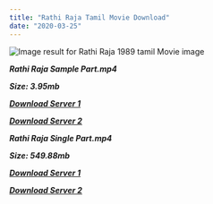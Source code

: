 ```yaml
---
title: "Rathi Raja Tamil Movie Download"
date: "2020-03-25"
---
```


![Image result for Rathi Raja 1989 tamil Movie image](https://i2.cinestaan.com/image-bank/1500-1500/80001-81000/80992.jpg)

**_Rathi Raja Sample Part.mp4_**

**_Size: 3.95mb_**

**_[Download Server 1](http://b5.wetransfer.vip/files/{6f622526c29ee360cda5b2e87a916054ceacd5b4cb5e41dd1b031440e2d63f02}20Actor{6f622526c29ee360cda5b2e87a916054ceacd5b4cb5e41dd1b031440e2d63f02}20Hits{6f622526c29ee360cda5b2e87a916054ceacd5b4cb5e41dd1b031440e2d63f02}20Collection/Rajinikanth{6f622526c29ee360cda5b2e87a916054ceacd5b4cb5e41dd1b031440e2d63f02}20Movies{6f622526c29ee360cda5b2e87a916054ceacd5b4cb5e41dd1b031440e2d63f02}20Collection/Rajinikanth{6f622526c29ee360cda5b2e87a916054ceacd5b4cb5e41dd1b031440e2d63f02}20Classic{6f622526c29ee360cda5b2e87a916054ceacd5b4cb5e41dd1b031440e2d63f02}20Collection/Rathi{6f622526c29ee360cda5b2e87a916054ceacd5b4cb5e41dd1b031440e2d63f02}20Raaja{6f622526c29ee360cda5b2e87a916054ceacd5b4cb5e41dd1b031440e2d63f02}20(1989)/Rathi{6f622526c29ee360cda5b2e87a916054ceacd5b4cb5e41dd1b031440e2d63f02}20Raaja{6f622526c29ee360cda5b2e87a916054ceacd5b4cb5e41dd1b031440e2d63f02}20{6f622526c29ee360cda5b2e87a916054ceacd5b4cb5e41dd1b031440e2d63f02}20Sample{6f622526c29ee360cda5b2e87a916054ceacd5b4cb5e41dd1b031440e2d63f02}20HD.mp4)_**

**_[Download Server 2](http://b5.wetransfer.vip/files/{6f622526c29ee360cda5b2e87a916054ceacd5b4cb5e41dd1b031440e2d63f02}20Actor{6f622526c29ee360cda5b2e87a916054ceacd5b4cb5e41dd1b031440e2d63f02}20Hits{6f622526c29ee360cda5b2e87a916054ceacd5b4cb5e41dd1b031440e2d63f02}20Collection/Rajinikanth{6f622526c29ee360cda5b2e87a916054ceacd5b4cb5e41dd1b031440e2d63f02}20Movies{6f622526c29ee360cda5b2e87a916054ceacd5b4cb5e41dd1b031440e2d63f02}20Collection/Rajinikanth{6f622526c29ee360cda5b2e87a916054ceacd5b4cb5e41dd1b031440e2d63f02}20Classic{6f622526c29ee360cda5b2e87a916054ceacd5b4cb5e41dd1b031440e2d63f02}20Collection/Rathi{6f622526c29ee360cda5b2e87a916054ceacd5b4cb5e41dd1b031440e2d63f02}20Raaja{6f622526c29ee360cda5b2e87a916054ceacd5b4cb5e41dd1b031440e2d63f02}20(1989)/Rathi{6f622526c29ee360cda5b2e87a916054ceacd5b4cb5e41dd1b031440e2d63f02}20Raaja{6f622526c29ee360cda5b2e87a916054ceacd5b4cb5e41dd1b031440e2d63f02}20{6f622526c29ee360cda5b2e87a916054ceacd5b4cb5e41dd1b031440e2d63f02}20Sample{6f622526c29ee360cda5b2e87a916054ceacd5b4cb5e41dd1b031440e2d63f02}20HD.mp4)_**

**_Rathi Raja Single Part.mp4_**

**_Size: 549.88mb_**

**_[Download Server 1](http://b5.wetransfer.vip/files/{6f622526c29ee360cda5b2e87a916054ceacd5b4cb5e41dd1b031440e2d63f02}20Actor{6f622526c29ee360cda5b2e87a916054ceacd5b4cb5e41dd1b031440e2d63f02}20Hits{6f622526c29ee360cda5b2e87a916054ceacd5b4cb5e41dd1b031440e2d63f02}20Collection/Rajinikanth{6f622526c29ee360cda5b2e87a916054ceacd5b4cb5e41dd1b031440e2d63f02}20Movies{6f622526c29ee360cda5b2e87a916054ceacd5b4cb5e41dd1b031440e2d63f02}20Collection/Rajinikanth{6f622526c29ee360cda5b2e87a916054ceacd5b4cb5e41dd1b031440e2d63f02}20Classic{6f622526c29ee360cda5b2e87a916054ceacd5b4cb5e41dd1b031440e2d63f02}20Collection/Rathi{6f622526c29ee360cda5b2e87a916054ceacd5b4cb5e41dd1b031440e2d63f02}20Raaja{6f622526c29ee360cda5b2e87a916054ceacd5b4cb5e41dd1b031440e2d63f02}20(1989)/Rathi{6f622526c29ee360cda5b2e87a916054ceacd5b4cb5e41dd1b031440e2d63f02}20Raaja{6f622526c29ee360cda5b2e87a916054ceacd5b4cb5e41dd1b031440e2d63f02}20{6f622526c29ee360cda5b2e87a916054ceacd5b4cb5e41dd1b031440e2d63f02}20Single{6f622526c29ee360cda5b2e87a916054ceacd5b4cb5e41dd1b031440e2d63f02}20Part{6f622526c29ee360cda5b2e87a916054ceacd5b4cb5e41dd1b031440e2d63f02}20HD.mp4)_**

**_[Download Server 2](http://b5.wetransfer.vip/files/{6f622526c29ee360cda5b2e87a916054ceacd5b4cb5e41dd1b031440e2d63f02}20Actor{6f622526c29ee360cda5b2e87a916054ceacd5b4cb5e41dd1b031440e2d63f02}20Hits{6f622526c29ee360cda5b2e87a916054ceacd5b4cb5e41dd1b031440e2d63f02}20Collection/Rajinikanth{6f622526c29ee360cda5b2e87a916054ceacd5b4cb5e41dd1b031440e2d63f02}20Movies{6f622526c29ee360cda5b2e87a916054ceacd5b4cb5e41dd1b031440e2d63f02}20Collection/Rajinikanth{6f622526c29ee360cda5b2e87a916054ceacd5b4cb5e41dd1b031440e2d63f02}20Classic{6f622526c29ee360cda5b2e87a916054ceacd5b4cb5e41dd1b031440e2d63f02}20Collection/Rathi{6f622526c29ee360cda5b2e87a916054ceacd5b4cb5e41dd1b031440e2d63f02}20Raaja{6f622526c29ee360cda5b2e87a916054ceacd5b4cb5e41dd1b031440e2d63f02}20(1989)/Rathi{6f622526c29ee360cda5b2e87a916054ceacd5b4cb5e41dd1b031440e2d63f02}20Raaja{6f622526c29ee360cda5b2e87a916054ceacd5b4cb5e41dd1b031440e2d63f02}20{6f622526c29ee360cda5b2e87a916054ceacd5b4cb5e41dd1b031440e2d63f02}20Single{6f622526c29ee360cda5b2e87a916054ceacd5b4cb5e41dd1b031440e2d63f02}20Part{6f622526c29ee360cda5b2e87a916054ceacd5b4cb5e41dd1b031440e2d63f02}20HD.mp4)_**
